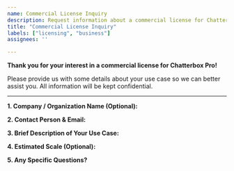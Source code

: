 ```yaml
---
name: Commercial License Inquiry
description: Request information about a commercial license for Chatterbox Pro.
title: "Commercial License Inquiry"
labels: ["licensing", "business"]
assignees: ''

---
```


**Thank you for your interest in a commercial license for Chatterbox Pro!**

Please provide us with some details about your use case so we can better assist you. All information will be kept confidential.

---

**1. Company / Organization Name (Optional):**
<!-- Your company or organization name -->

**2. Contact Person & Email:**
<!-- Your name and the best email address to reach you at -->

**3. Brief Description of Your Use Case:**
<!-- How do you plan to use Chatterbox Pro in your product or service? (e.g., "We are building a web application for audiobook narration," "We want to integrate it into our internal content creation tools," etc.) -->

**4. Estimated Scale (Optional):**
<!-- To help us understand your needs, please provide an estimate of your usage scale (e.g., number of end-users, number of monthly generations, etc.) -->

**5. Any Specific Questions?**
<!-- If you have any questions about the commercial license, please list them here. -->